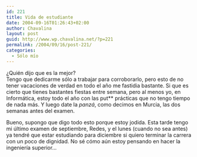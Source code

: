 ```yaml
---
id: 221
title: Vida de estudiante
date: 2004-09-16T01:26:43+02:00
author: Chavalina
layout: post
guid: http://www.wp.chavalina.net/?p=221
permalink: /2004/09/16/post-221/
categories:
  - Sólo mío
---
```

&iquest;Quién dijo que es la mejor?  
Tengo que dedicarme sólo a trabajar para corroborarlo, pero esto de no tener vacaciones de verdad en todo el a&ntilde;o me fastidia bastante. Si que es cierto que tienes bastantes fiestas entre semana, pero al menos yo, en Informática, estoy todo el a&ntilde;o con las put** prácticas que no tengo tiempo de nada más. Y luego date la _panzá_, como decimos en Murcia, las dos semanas antes del examen.

Bueno, supongo que digo todo esto porque estoy jodida. Esta tarde tengo mi &uacute;ltimo examen de septiembre, Redes, y el lunes (cuando no sea antes) ya tendré que estar estudiando para diciembre si quiero terminar la carrera con un poco de dignidad. No sé cómo a&uacute;n estoy pensando en hacer la ingeniería superior…
